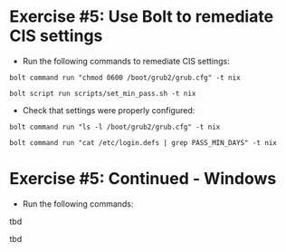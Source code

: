 # Exercise #5: Use Bolt to remediate CIS settings

 - Run the following commands to remediate CIS settings:


`bolt command run "chmod 0600 /boot/grub2/grub.cfg" -t nix`


`bolt script run scripts/set_min_pass.sh -t nix`

 
 - Check that settings were properly configured:
 
 `bolt command run "ls -l /boot/grub2/grub.cfg" -t nix`
 
 `bolt command run "cat /etc/login.defs | grep PASS_MIN_DAYS" -t nix`


# Exercise #5: Continued - Windows

 - Run the following commands:
 
 tbd
 
 tbd
